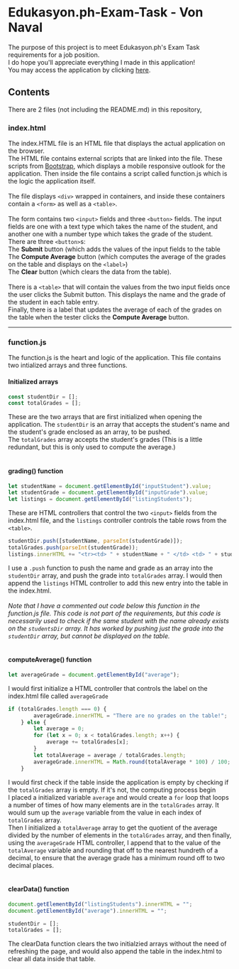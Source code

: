 # Edukasyon.ph-Exam-Task - Von Naval
The purpose of this project is to meet Edukasyon.ph's Exam Task requirements for a job position. <br> I do hope you'll appreciate everything I made in this application! <br>
You may access the application by clicking [here](https://simplyelias.github.io/Edukasyon.ph-Exam-Task/).

## Contents
There are 2 files (not including the README.md) in this repository,

### index.html
The index.HTML file is an HTML file that displays the actual application on the browser. <br>
The HTML file contains external scripts that are linked into the file. These scripts from [Bootstrap](https://getbootstrap.com), which displays a mobile responsive outlook for the application. 
Then inside the file contains a script called function.js which is the logic the application itself. 
<br><br>
The file displays `<div>` wrapped in containers, and inside these containers contain a `<form>` as well as a `<table>`.
<br><br>
The form contains two `<input>` fields and three `<button>` fields. The input fields are one with a text type which takes the name of the student, and another one with a number type which takes the grade of the student.
<br>
There are three `<button>`s:
<br>
The __Submit__ button (which adds the values of the input fields to the table <br>
The __Compute Average__ button (which computes the average of the grades on the table and displays on the `<label>`) <br>
The __Clear__ button (which clears the data from the table). <br>
<br>
There is a `<table>` that will contain the values from the two input fields once the user clicks the Submit button. This displays the name and the grade of the student in each table entry.
<br> Finally, there is a label that updates the average of each of the grades on the table when the tester clicks the __Compute Average__ button. <hr>

### function.js
The function.js is the heart and logic of the application. This file contains two intialized arrays and three functions.

#### Initialized arrays
```javascript
const studentDir = [];
const totalGrades = [];
```
These are the two arrays that are first initialized when opening the application. The `studentDir` is an array that accepts the student's name and the student's grade enclosed as an array, to be pushed. <br>
The `totalGrades` array accepts the student's grades (This is a little redundant, but this is only used to compute the average.)
<br>
<br>

#### grading() function
```javascript
let studentName = document.getElementById("inputStudent").value;
let studentGrade = document.getElementById("inputGrade").value;
let listings = document.getElementById("listingStudents");
```
These are HTML controllers that control the two `<input>` fields from the index.html file, and the `listings` controller controls the table rows from the `<table>`.
```javascript
studentDir.push([studentName, parseInt(studentGrade)]);
totalGrades.push(parseInt(studentGrade));
listings.innerHTML += "<tr><td> " + studentName + " </td> <td> " + studentGrade + "</td></tr>";
```
I use a `.push` function to push the name and grade as an array into the `studentDir` array, and push the grade into `totalGrades` array. I would then append the `listings` HTML controller to add this new entry into the table in the index.html.
<br>
<br>
_Note that I have a commented out code below this function in the function.js file. This code is not part of the requirements, but this code is necessarily used to check if the same student with the name already exists on the `studentsDir` array. It has worked by pushing just the grade into the `studentDir` array, but cannot be displayed on the table._
<br>
<br>

#### computeAverage() function
```javascript
let averageGrade = document.getElementById("average");
```
I would first initialize a HTML controller that controls the label on the index.html file called `averageGrade`
```javascript
if (totalGrades.length === 0) {
        averageGrade.innerHTML = "There are no grades on the table!";
    } else {
        let average = 0;
        for (let x = 0; x < totalGrades.length; x++) {
            average += totalGrades[x];
        }
        let totalAverage = average / totalGrades.length; 
        averageGrade.innerHTML = Math.round(totalAverage * 100) / 100;
    }
```
I would first check if the table inside the application is empty by checking if the `totalGrades` array is empty. If it's not, the computing process begin <br>
I placed a initialized variable `average` and would create a `for` loop that loops a number of times of how many elements are in the `totalGrades` array. It would sum up the `average` variable from the value in each index of `totalGrades` array. <br>
Then I initialized a `totalAverage` array to get the quotient of the average divided by the number of elements in the `totalGrades` array, and then finally, using the `averageGrade` HTML controller, I append that to the value of the `totalAverage` variable and rounding that off to the nearest hundreth of a decimal, to ensure that the average grade has a minimum round off to two decimal places.
<br>
<br>

#### clearData() function
```javascript
document.getElementById("listingStudents").innerHTML = "";
document.getElementById("average").innerHTML = "";

studentDir = [];
totalGrades = [];
```
The clearData function clears the two initialzied arrays without the need of refreshing the page, and would also append the table in the index.html to clear all data inside that table.
